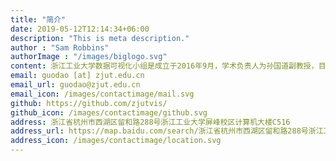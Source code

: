 ```yaml
---
title: "简介"
date: 2019-05-12T12:14:34+06:00
description: "This is meta description."
author : "Sam Robbins"
authorImage : "/images/biglogo.svg"
content: 浙江工业大学数据可视化小组是成立于2016年9月，学术负责人为孙国道副教授，目前有博士生8名，硕士生12名，方向为信息可视化与可视分析，目前小组已在多个刊物上发表论文。欢迎感兴趣的朋友与我们联系。
email: guodao [at] zjut.edu.cn
email_url: guodao@zjut.edu.cn
email_icon: /images/contactimage/mail.svg
github: https://github.com/zjutvis/
github_icon: /images/contactimage/github.svg
address: 浙江省杭州市西湖区留和路288号浙江工业大学屏峰校区计算机大楼C516
address_url: https://map.baidu.com/search/浙江省杭州市西湖区留和路288号浙江工业大学屏峰校区计算机大楼C516
address_icon: /images/contactimage/location.svg
---
```

